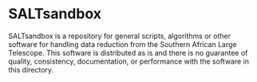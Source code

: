 SALTsandbox
===========

SALTsandbox is a repository for general scripts, algorithms or other
software for handling data reduction from the Southern African Large
Telescope.  This software is distributed as is and there is no
guarantee of quality, consistency, documentation, or performance
with the software in this directory.


